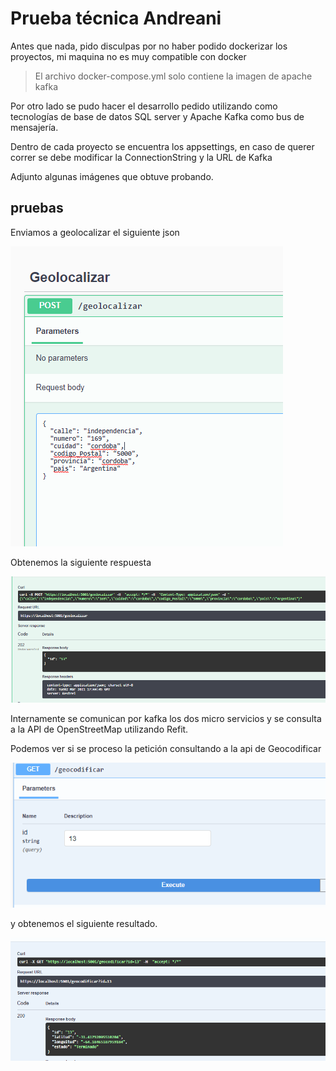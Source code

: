 # Prueba técnica Andreani
 
Antes que nada, pido disculpas por no haber podido dockerizar los proyectos, mi maquina no es muy compatible con docker

>El archivo docker-compose.yml solo contiene la imagen de apache kafka 


Por otro lado se pudo hacer el desarrollo pedido utilizando como tecnologías de base de datos SQL server y Apache Kafka como bus de mensajería.
 
Dentro de cada proyecto se encuentra los appsettings, en caso de querer correr se debe modificar la ConnectionString y la URL de Kafka
 
Adjunto algunas imágenes que obtuve probando.
 
## pruebas
Enviamos a geolocalizar el siguiente json
 
 
![image](./img/andreani1.png)
 
Obtenemos la siguiente respuesta
 
![image](./img/andreani2.png)
 
Internamente se comunican por kafka los dos micro servicios y se consulta a la API de OpenStreetMap utilizando Refit.
 
Podemos ver si se proceso la petición consultando a la api de Geocodificar
 
![image](./img/andreani3.png)
 
y obtenemos el siguiente resultado.
 
![image](./img/andreani4.png)

